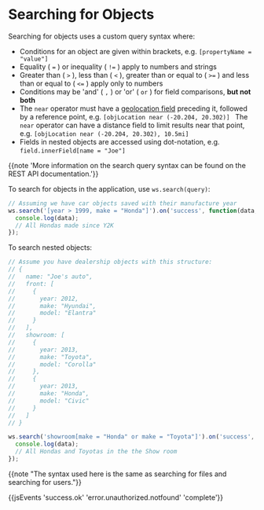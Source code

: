 # Searching for Objects

Searching for objects uses a custom query syntax where:

* Conditions for an object are given within brackets, e.g. `[propertyName = "value"]`
* Equality ( `=` ) or inequality ( `!=` ) apply to numbers and strings
* Greater than ( `>` ), less than ( `<` ), greater than or equal to ( `>=` ) and less than or equal to ( `<=` ) apply only to numbers
* Conditions may be 'and' ( `,` ) or 'or' ( `or` ) for field comparisons, **but not both**
* The `near` operator must have a [geolocation field](#/javascript#geolocation-tag-objects) preceding it, followed by a reference point, e.g. `[objLocation near (-20.204, 20.302)] `
The `near` operator can have a distance field to limit results near that point, e.g. `[objLocation near (-20.204, 20.302), 10.5mi]`
* Fields in nested objects are accessed using dot-notation, e.g. `field.innerField[name = "Joe"]`

{{note 'More information on the search query syntax can be found on the REST API documentation.'}}

To search for objects in the application, use `ws.search(query)`:

```js
// Assuming we have car objects saved with their manufacture year
ws.search('[year > 1999, make = "Honda"]').on('success', function(data, response) {
  console.log(data);
  // All Hondas made since Y2K
});
```

To search nested objects:

```js
// Assume you have dealership objects with this structure:
// {
//   name: "Joe's auto",
//   front: [
//     {
//       year: 2012,
//       make: "Hyundai",
//       model: "Elantra"
//     }
//   ],
//   showroom: [
//     {
//       year: 2013,
//       make: "Toyota",
//       model: "Corolla"
//     },
//     {
//       year: 2013,
//       make: "Honda",
//       model: "Civic"
//     }          
//   ]
// }

ws.search('showroom[make = "Honda" or make = "Toyota"]').on('success', function(data, response) {
  console.log(data);
  // All Hondas and Toyotas in the the Show room
});
```
{{note "The syntax used here is the same as searching for files and searching for users."}}

{{jsEvents 'success.ok' 'error.unauthorized.notfound' 'complete'}}


